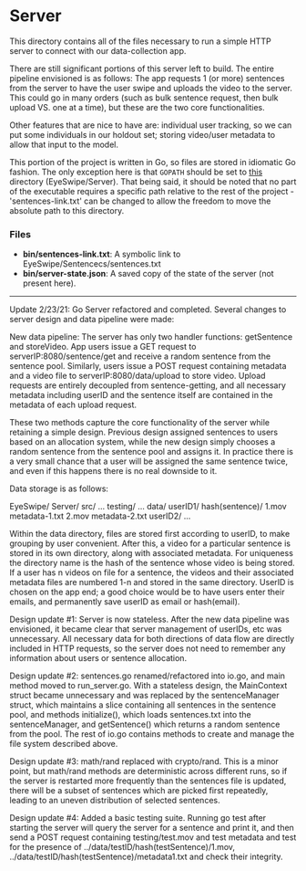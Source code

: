 # Server

This directory contains all of the files necessary to run a simple HTTP server to connect with our
data-collection app.

There are still significant portions of this server left to build. The entire pipeline envisioned
is as follows:
The app requests 1 (or more) sentences from the server to have the user swipe and uploads the video
to the server. This could go in many orders (such as bulk sentence request, then bulk upload VS.
one at a time), but these are the two core functionalities.

Other features that are nice to have are: individual user tracking, so we can put some individuals
in our holdout set; storing video/user metadata to allow that input to the model.

This portion of the project is written in Go, so files are stored in idiomatic Go fashion. The only
exception here is that `GOPATH` should be set to [this](.) directory (EyeSwipe/Server). That being
said, it should be noted that no part of the executable requires a specific path relative to the
rest of the project - 'sentences-link.txt' can be changed to allow the freedom to move the absolute
path to this directory.

### Files

* **bin/sentences-link.txt**: A symbolic link to EyeSwipe/Sentencecs/sentences.txt
* **bin/server-state.json**: A saved copy of the state of the server (not present here).


-----------------------------------

Update 2/23/21: Go Server refactored and completed. Several changes to server design and data pipeline
were made:

New data pipeline: The server has only two handler functions: getSentence and storeVideo. App users issue
a GET request to serverIP:8080/sentence/get and receive a random sentence from the sentence pool. Similarly, 
users issue a POST request containing metadata and a video file to serverIP:8080/data/upload to store video.
Upload requests are entirely decoupled from sentence-getting, and all necessary metadata including userID
and the sentence itself are contained in the metadata of each upload request.

These two methods capture the core functionality of the server while retaining a simple design. Previous design
assigned sentences to users based on an allocation system, while the new design simply chooses a random
sentence from the sentence pool and assigns it. In practice there is a very small chance that a user will
be assigned the same sentence twice, and even if this happens there is no real downside to it.

Data storage is as follows:

EyeSwipe/
	Server/
		src/
			...
		testing/
			...
		data/
			userID1/
				hash(sentence)/
					1.mov
					metadata-1.txt
					2.mov
					metadata-2.txt
			userID2/
				...

Within the data directory, files are stored first according to userID, to make grouping by user convenient.
After this, a video for a particular sentence is stored in its own directory, along with associated metadata.
For uniqueness the directory name is the hash of the sentence whose video is being stored. If a user has n 
videos on file for a sentence, the videos and their associated metadata files are numbered 1-n and stored in 
the same directory. UserID is chosen on the app end; a good choice would be to have users enter their emails,
and permanently save userID as email or hash(email).

Design update #1: Server is now stateless. After the new data pipeline was envisioned, it became clear that
server management of userIDs, etc was unnecessary. All necessary data for both directions of data flow are 
directly included in HTTP requests, so the server does not need to remember any information about users or
sentence allocation.

Design update #2: sentences.go renamed/refactored into io.go, and main method moved to run_server.go. With a stateless
design, the MainContext struct became unnecessary and was replaced by the sentenceManager struct, which maintains
a slice containing all sentences in the sentence pool, and methods initialize(), which loads sentences.txt into the
sentenceManager, and getSentence() which returns a random sentence from the pool. The rest of io.go contains methods
to create and manage the file system described above. 

Design update #3: math/rand replaced with crypto/rand. This is a minor point, but math/rand methods are deterministic
across different runs, so if the server is restarted more frequently than the sentences file is updated, there
will be a subset of sentences which are picked first repeatedly, leading to an uneven distribution of selected
sentences.

Design update #4: Added a basic testing suite. Running go test after starting the server will query the server for
a sentence and print it, and then send a POST request containing testing/test.mov and test metadata and test
for the presence of ../data/testID/hash(testSentence)/1.mov, ../data/testID/hash(testSentence)/metadata1.txt and
check their integrity.